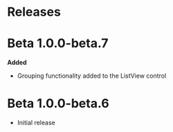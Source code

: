 # Releases

# Beta 1.0.0-beta.7
**Added**
- Grouping functionality added to the ListView control

# Beta 1.0.0-beta.6
- Initial release
